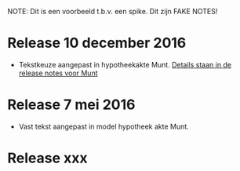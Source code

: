 NOTE: Dit is een voorbeeld t.b.v. een spike. Dit zijn FAKE NOTES!

# Release 10 december 2016 #
- Tekstkeuze aangepast in hypotheekakte Munt. [Details staan in de release notes voor Munt](/modeldocumenten/18.%20Hypotheek%20Munt/20161001000018/Releasenotes%20Munt%2020161001000018%20-%202.md)

# Release 7 mei 2016 #
- Vast tekst aangepast in model hypotheek akte Munt. 

# Release xxx
